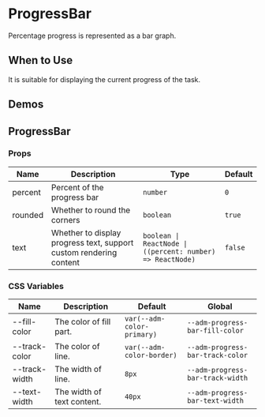 # ProgressBar

Percentage progress is represented as a bar graph.

## When to Use

It is suitable for displaying the current progress of the task.

## Demos

<code src="./demos/demo1.tsx"></code>

<code src="./demos/demo2.tsx"></code>

## ProgressBar

### Props

| Name | Description | Type | Default |
| --- | --- | --- | --- |
| percent | Percent of the progress bar | `number` | `0` |
| rounded | Whether to round the corners | `boolean` | `true` |
| text | Whether to display progress text, support custom rendering content | `boolean \| ReactNode \| ((percent: number) => ReactNode)` | `false` |

### CSS Variables

| Name | Description | Default | Global |
| --- | --- | --- | --- |
| --fill-color | The color of fill part. | `var(--adm-color-primary)` | `--adm-progress-bar-fill-color` |
| --track-color | The color of line. | `var(--adm-color-border)` | `--adm-progress-bar-track-color` |
| --track-width | The width of line. | `8px` | `--adm-progress-bar-track-width` |
| --text-width | The width of text content. | `40px` | `--adm-progress-bar-text-width` |
